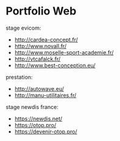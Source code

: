 # Portfolio Web

stage evicom:
- http://cardea-concept.fr/
- http://www.novall.fr/
- http://www.moselle-sport-academie.fr/
- http://vtcafalck.fr/
- http://www.best-conception.eu/

prestation:
- http://autowave.eu/
- http://manu-utilitaires.fr/

stage newdis france:
- https://newdis.net/
- https://otop.pro/
- https://devenir-otop.pro/
